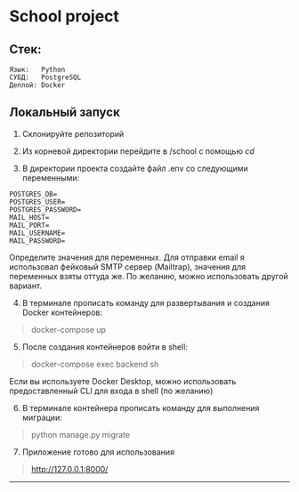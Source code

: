 # School project

## Стек:

```
Язык:   Python
СУБД:   PostgreSQL
Деплой: Docker 
```

## Локальный запуск

1. Склонируйте репозиторий

2. Из корневой директории перейдите в /school с помощью *cd*

3. В директории проекта создайте файл .env со следующими переменными:
```
POSTGRES_DB=
POSTGRES_USER=
POSTGRES_PASSWORD=
MAIL_HOST=
MAIL_PORT=
MAIL_USERNAME=
MAIL_PASSWORD=
```
Определите значения для переменных. Для отправки email я использовал фейковый SMTP сервер (Mailtrap), 
значения для переменных взяты оттуда же. По желанию, можно использовать другой вариант.

4. В терминале прописать команду для развертывания и создания Docker контейнеров:
> docker-compose up

5. После создания контейнеров войти в shell:
> docker-compose exec backend sh

Если вы используете Docker Desktop, можно использовать предоставленный CLI для входа в
shell (по желанию)

6. В терминале контейнера прописать команду для выполнения миграции:
> python manage.py migrate

7. Приложение готово для использования
> http://127.0.0.1:8000/


---
